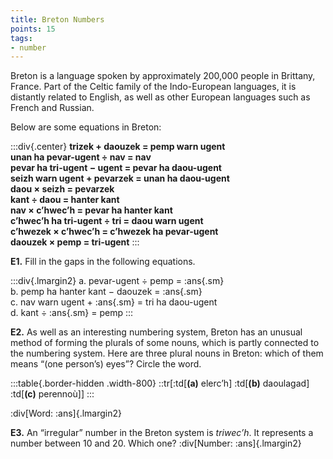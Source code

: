 ```yaml
---
title: Breton Numbers
points: 15
tags: 
- number
---
```


Breton is a language spoken by approximately 200,000 people in Brittany, France. Part of the Celtic family of
the Indo-European languages, it is distantly related to English, as well as other European languages such as
French and Russian.

Below are some equations in Breton:

:::div{.center}
**trizek + daouzek = pemp warn ugent**
<br>**unan ha pevar-ugent ÷ nav = nav**
<br>**pevar ha tri-ugent − ugent = pevar ha daou-ugent**
<br>**seizh warn ugent + pevarzek = unan ha daou-ugent**
<br>**daou × seizh = pevarzek**
<br>**kant ÷ daou = hanter kant**
<br>**nav × c’hwec’h = pevar ha hanter kant**
<br>**c’hwec’h ha tri-ugent ÷ tri = daou warn ugent**
<br>**c’hwezek × c’hwec’h = c’hwezek ha pevar-ugent**
<br>**daouzek × pemp = tri-ugent**
:::


**E1.** Fill in the gaps in the following equations.

:::div{.lmargin2}
a. pevar-ugent ÷ pemp = :ans{.sm}
<br>b. pemp ha hanter kant − daouzek = :ans{.sm}
<br>c. nav warn ugent + :ans{.sm} = tri ha daou-ugent
<br>d. kant ÷ :ans{.sm} = pemp
:::

**E2.** As well as an interesting numbering system, Breton has an unusual method of forming the plurals of
some nouns, which is partly connected to the numbering system. Here are three plural nouns in Breton:
which of them means “(one person’s) eyes”? Circle the word.

:::table{.border-hidden .width-800}
::tr[:td[**(a)** elerc’h] :td[**(b)** daoulagad] :td[**(c)** perennoù]]
:::

:div[Word: :ans]{.lmargin2}

**E3.** An “irregular” number in the Breton system is *triwec’h*. It represents a number between 10 and 20.
Which one?
:div[Number: :ans]{.lmargin2}

